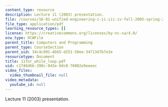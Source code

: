 ```yaml
---
content_type: resource
description: Lecture 11 (2003) presentation.
file: /courses/16-01-unified-engineering-i-ii-iii-iv-fall-2005-spring-2006/c1746d6b390c043e9dc076002e9eeeec_11for_while_loop.pdf
file_type: application/pdf
learning_resource_types: []
license: https://creativecommons.org/licenses/by-nc-sa/4.0/
ocw_type: OCWFile
parent_title: Computers and Programming
parent_type: CourseSection
parent_uid: 34c4c991-4bb5-d251-50ee-34713d7b7e3e
resourcetype: Document
title: 11for_while_loop.pdf
uid: c1746d6b-390c-043e-9dc0-76002e9eeeec
video_files:
  video_thumbnail_file: null
video_metadata:
  youtube_id: null
---
```

Lecture 11 (2003) presentation.